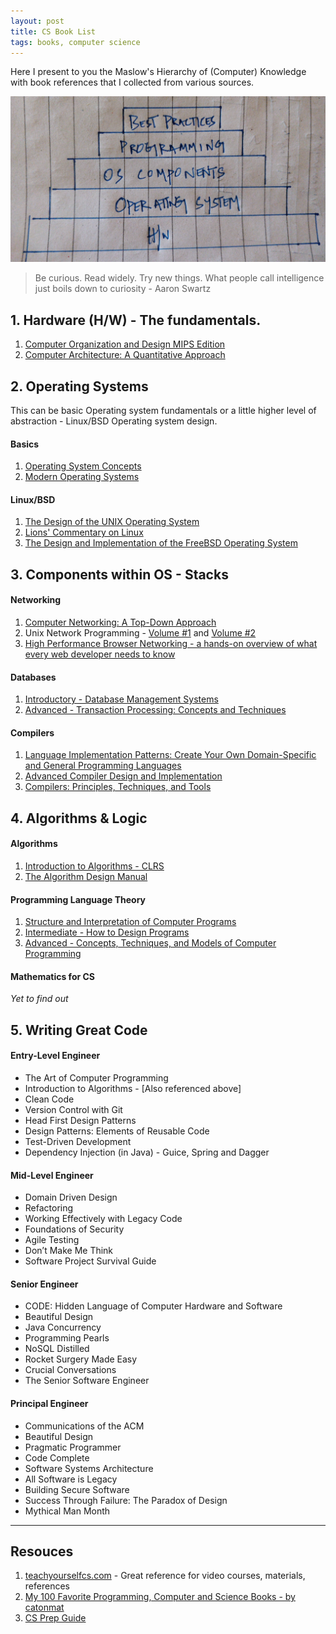 ```yaml
---
layout: post
title: CS Book List
tags: books, computer science
---
```


Here I present to you the Maslow's Hierarchy of (Computer) Knowledge with book references that I collected from various sources.

<img src="/assets/images/cs-books/cs-book-hierarchy.jpg">

>Be curious. Read widely. Try new things. What people call intelligence just boils down to curiosity - Aaron Swartz


## 1. Hardware (H/W) - The fundamentals.

1. [Computer Organization and Design MIPS Edition](https://www.goodreads.com/book/show/18118111-computer-organization-and-design-mips-edition)
2. [Computer Architecture: A Quantitative Approach](https://www.goodreads.com/book/show/70135.Computer_Architecture)

## 2. Operating Systems

This can be basic Operating system fundamentals or a little higher level of abstraction - Linux/BSD Operating system design.

#### Basics

1. [Operating System Concepts](https://www.goodreads.com/book/show/83833.Operating_System_Concepts)
2. [Modern Operating Systems](https://www.goodreads.com/book/show/166195.Modern_Operating_Systems)

#### Linux/BSD

1. [The Design of the UNIX Operating System](https://www.goodreads.com/book/show/337343.The_Design_of_the_UNIX_Operating_System)
2. [Lions' Commentary on Linux](https://www.goodreads.com/book/show/337375.Lions_Commentary_on_UNIX_6th_Edition_with_Source_Code)
3. [The Design and Implementation of the FreeBSD Operating System](https://www.goodreads.com/book/show/112388.The_Design_and_Implementation_of_the_FreeBSD_Operating_System)

## 3. Components within OS - Stacks

#### Networking

1. [Computer Networking: A Top-Down Approach](https://www.goodreads.com/book/show/83847.Computer_Networking)
2. Unix Network Programming - [Volume #1](https://www.goodreads.com/book/show/258607.Unix_Network_Programming_Volume_1) and [Volume #2](https://www.goodreads.com/book/show/258608.UNIX_Network_Programming_Volume_2)
3. [High Performance Browser Networking - a hands-on overview of what every web developer needs to know](https://hpbn.co/)

#### Databases

1. [Introductory - Database Management Systems](https://www.goodreads.com/book/show/161304.Database_Management_Systems)
2. [Advanced - Transaction Processing: Concepts and Techniques](https://www.goodreads.com/book/show/1416957.Transaction_Processing)

#### Compilers

1. [Language Implementation Patterns: Create Your Own Domain-Specific and General Programming Languages](https://www.goodreads.com/book/show/6770855-language-implementation-patterns)
2. [Advanced Compiler Design and Implementation](https://www.goodreads.com/book/show/887908.Advanced_Compiler_Design_and_Implementation)
3. [Compilers: Principles, Techniques, and Tools](https://www.goodreads.com/book/show/112262.Compilers)

## 4. Algorithms & Logic

#### Algorithms

1. [Introduction to Algorithms - CLRS](https://www.goodreads.com/book/show/108986.Introduction_to_Algorithms)
2. [The Algorithm Design Manual](https://www.goodreads.com/book/show/425208.The_Algorithm_Design_Manual)

#### Programming Language Theory

1. [Structure and Interpretation of Computer Programs](https://www.goodreads.com/book/show/43713.Structure_and_Interpretation_of_Computer_Programs)
2. [Intermediate - How to Design Programs](https://htdp.org/)
3. [Advanced - Concepts, Techniques, and Models of Computer Programming](https://www.goodreads.com/book/show/772585.Concepts_Techniques_and_Models_of_Computer_Programming)

#### Mathematics for CS

*Yet to find out*

## 5. Writing Great Code

#### Entry-Level Engineer
* The Art of Computer Programming
* Introduction to Algorithms - [Also referenced above]
* Clean Code
* Version Control with Git
* Head First Design Patterns
* Design Patterns: Elements of Reusable Code
* Test-Driven Development
* Dependency Injection (in Java) - Guice, Spring and Dagger

#### Mid-Level Engineer
* Domain Driven Design
* Refactoring
* Working Effectively with Legacy Code
* Foundations of Security
* Agile Testing
* Don’t Make Me Think
* Software Project Survival Guide

#### Senior Engineer
* CODE: Hidden Language of Computer Hardware and Software
* Beautiful Design
* Java Concurrency
* Programming Pearls
* NoSQL Distilled
* Rocket Surgery Made Easy
* Crucial Conversations
* The Senior Software Engineer

#### Principal Engineer

* Communications of the ACM
* Beautiful Design
* Pragmatic Programmer
* Code Complete
* Software Systems Architecture
* All Software is Legacy
* Building Secure Software
* Success Through Failure: The Paradox of Design
* Mythical Man Month

----

## Resouces

1. [teachyourselfcs.com](https://teachyourselfcs.com/) - Great reference for video courses, materials, references
2. [My 100 Favorite Programming, Computer and Science Books - by catonmat](https://catonmat.net/archive?q=favorite%20books)
3. [CS Prep Guide](https://dtsdwarak.github.io/cs_prep/)
